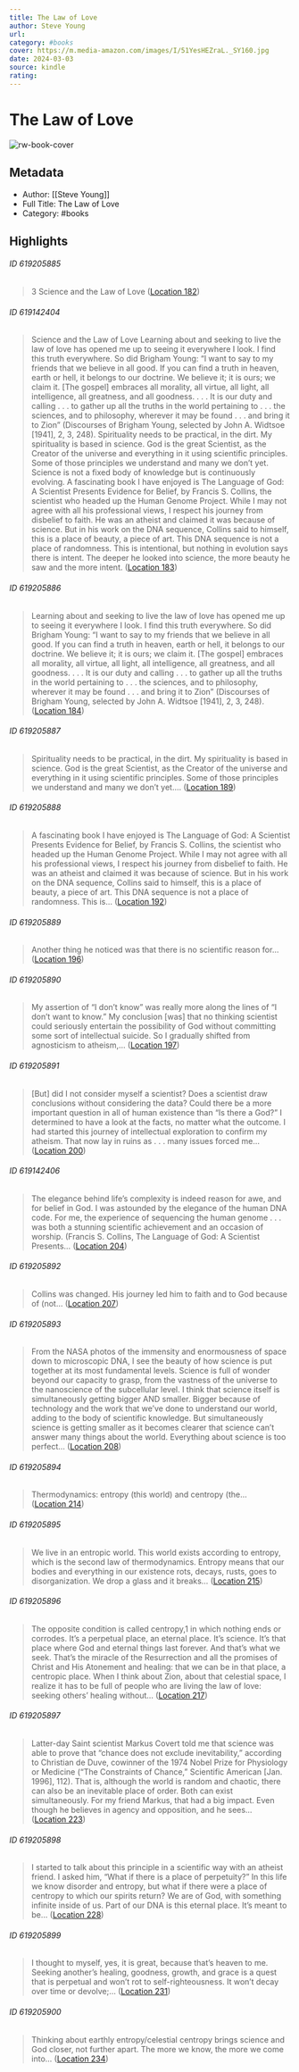 ```yaml
---
title: The Law of Love
author: Steve Young
url: 
category: #books
cover: https://m.media-amazon.com/images/I/51YesHEZraL._SY160.jpg
date: 2024-03-03
source: kindle
rating:
---
```

# The Law of Love

![rw-book-cover](https://m.media-amazon.com/images/I/51YesHEZraL._SY160.jpg)

## Metadata
- Author: [[Steve Young]]
- Full Title: The Law of Love
- Category: #books

## Highlights
###### ID 619205885
> 3 Science and the Law of Love ([Location 182](https://readwise.io/to_kindle?action=open&asin=B09V3JPW3Y&location=182))
    
###### ID 619142404
> Science and the Law of Love Learning about and seeking to live the law of love has opened me up to seeing it everywhere I look. I find this truth everywhere. So did Brigham Young: “I want to say to my friends that we believe in all good. If you can find a truth in heaven, earth or hell, it belongs to our doctrine. We believe it; it is ours; we claim it. [The gospel] embraces all morality, all virtue, all light, all intelligence, all greatness, and all goodness. . . . It is our duty and calling . . . to gather up all the truths in the world pertaining to . . . the sciences, and to philosophy, wherever it may be found . . . and bring it to Zion” (Discourses of Brigham Young, selected by John A. Widtsoe [1941], 2, 3, 248). Spirituality needs to be practical, in the dirt. My spirituality is based in science. God is the great Scientist, as the Creator of the universe and everything in it using scientific principles. Some of those principles we understand and many we don’t yet. Science is not a fixed body of knowledge but is continuously evolving. A fascinating book I have enjoyed is The Language of God: A Scientist Presents Evidence for Belief, by Francis S. Collins, the scientist who headed up the Human Genome Project. While I may not agree with all his professional views, I respect his journey from disbelief to faith. He was an atheist and claimed it was because of science. But in his work on the DNA sequence, Collins said to himself, this is a place of beauty, a piece of art. This DNA sequence is not a place of randomness. This is intentional, but nothing in evolution says there is intent. The deeper he looked into science, the more beauty he saw and the more intent. ([Location 183](https://readwise.io/to_kindle?action=open&asin=B09V3JPW3Y&location=183))
    
###### ID 619205886
> Learning about and seeking to live the law of love has opened me up to seeing it everywhere I look. I find this truth everywhere. So did Brigham Young: “I want to say to my friends that we believe in all good. If you can find a truth in heaven, earth or hell, it belongs to our doctrine. We believe it; it is ours; we claim it. [The gospel] embraces all morality, all virtue, all light, all intelligence, all greatness, and all goodness. . . . It is our duty and calling . . . to gather up all the truths in the world pertaining to . . . the sciences, and to philosophy, wherever it may be found . . . and bring it to Zion” (Discourses of Brigham Young, selected by John A. Widtsoe [1941], 2, 3, 248). ([Location 184](https://readwise.io/to_kindle?action=open&asin=B09V3JPW3Y&location=184))
    
###### ID 619205887
> Spirituality needs to be practical, in the dirt. My spirituality is based in science. God is the great Scientist, as the Creator of the universe and everything in it using scientific principles. Some of those principles we understand and many we don’t yet.… ([Location 189](https://readwise.io/to_kindle?action=open&asin=B09V3JPW3Y&location=189))
    
###### ID 619205888
> A fascinating book I have enjoyed is The Language of God: A Scientist Presents Evidence for Belief, by Francis S. Collins, the scientist who headed up the Human Genome Project. While I may not agree with all his professional views, I respect his journey from disbelief to faith. He was an atheist and claimed it was because of science. But in his work on the DNA sequence, Collins said to himself, this is a place of beauty, a piece of art. This DNA sequence is not a place of randomness. This is… ([Location 192](https://readwise.io/to_kindle?action=open&asin=B09V3JPW3Y&location=192))
    
###### ID 619205889
> Another thing he noticed was that there is no scientific reason for… ([Location 196](https://readwise.io/to_kindle?action=open&asin=B09V3JPW3Y&location=196))
    
###### ID 619205890
> My assertion of “I don’t know” was really more along the lines of “I don’t want to know.” My conclusion [was] that no thinking scientist could seriously entertain the possibility of God without committing some sort of intellectual suicide. So I gradually shifted from agnosticism to atheism,… ([Location 197](https://readwise.io/to_kindle?action=open&asin=B09V3JPW3Y&location=197))
    
###### ID 619205891
> [But] did I not consider myself a scientist? Does a scientist draw conclusions without considering the data? Could there be a more important question in all of human existence than “Is there a God?” I determined to have a look at the facts, no matter what the outcome. I had started this journey of intellectual exploration to confirm my atheism. That now lay in ruins as . . . many issues forced me… ([Location 200](https://readwise.io/to_kindle?action=open&asin=B09V3JPW3Y&location=200))
    
###### ID 619142406
> The elegance behind life’s complexity is indeed reason for awe, and for belief in God. I was astounded by the elegance of the human DNA code. For me, the experience of sequencing the human genome . . . was both a stunning scientific achievement and an occasion of worship. (Francis S. Collins, The Language of God: A Scientist Presents… ([Location 204](https://readwise.io/to_kindle?action=open&asin=B09V3JPW3Y&location=204))
    
###### ID 619205892
> Collins was changed. His journey led him to faith and to God because of (not… ([Location 207](https://readwise.io/to_kindle?action=open&asin=B09V3JPW3Y&location=207))
    
###### ID 619205893
> From the NASA photos of the immensity and enormousness of space down to microscopic DNA, I see the beauty of how science is put together at its most fundamental levels. Science is full of wonder beyond our capacity to grasp, from the vastness of the universe to the nanoscience of the subcellular level. I think that science itself is simultaneously getting bigger AND smaller. Bigger because of technology and the work that we’ve done to understand our world, adding to the body of scientific knowledge. But simultaneously science is getting smaller as it becomes clearer that science can’t answer many things about the world. Everything about science is too perfect… ([Location 208](https://readwise.io/to_kindle?action=open&asin=B09V3JPW3Y&location=208))
    
###### ID 619205894
> Thermodynamics: entropy (this world) and centropy (the… ([Location 214](https://readwise.io/to_kindle?action=open&asin=B09V3JPW3Y&location=214))
    
###### ID 619205895
> We live in an entropic world. This world exists according to entropy, which is the second law of thermodynamics. Entropy means that our bodies and everything in our existence rots, decays, rusts, goes to disorganization. We drop a glass and it breaks… ([Location 215](https://readwise.io/to_kindle?action=open&asin=B09V3JPW3Y&location=215))
    
###### ID 619205896
> The opposite condition is called centropy,1 in which nothing ends or corrodes. It’s a perpetual place, an eternal place. It’s science. It’s that place where God and eternal things last forever. And that’s what we seek. That’s the miracle of the Resurrection and all the promises of Christ and His Atonement and healing: that we can be in that place, a centropic place. When I think about Zion, about that celestial space, I realize it has to be full of people who are living the law of love: seeking others’ healing without… ([Location 217](https://readwise.io/to_kindle?action=open&asin=B09V3JPW3Y&location=217))
    
###### ID 619205897
> Latter-day Saint scientist Markus Covert told me that science was able to prove that “chance does not exclude inevitability,” according to Christian de Duve, cowinner of the 1974 Nobel Prize for Physiology or Medicine (“The Constraints of Chance,” Scientific American [Jan. 1996], 112). That is, although the world is random and chaotic, there can also be an inevitable place of order. Both can exist simultaneously. For my friend Markus, that had a big impact. Even though he believes in agency and opposition, and he sees… ([Location 223](https://readwise.io/to_kindle?action=open&asin=B09V3JPW3Y&location=223))
    
###### ID 619205898
> I started to talk about this principle in a scientific way with an atheist friend. I asked him, “What if there is a place of perpetuity?” In this life we know disorder and entropy, but what if there were a place of centropy to which our spirits return? We are of God, with something infinite inside of us. Part of our DNA is this eternal place. It’s meant to be… ([Location 228](https://readwise.io/to_kindle?action=open&asin=B09V3JPW3Y&location=228))
    
###### ID 619205899
> I thought to myself, yes, it is great, because that’s heaven to me. Seeking another’s healing, goodness, growth, and grace is a quest that is perpetual and won’t rot to self-righteousness. It won’t decay over time or devolve;… ([Location 231](https://readwise.io/to_kindle?action=open&asin=B09V3JPW3Y&location=231))
    
###### ID 619205900
> Thinking about earthly entropy/celestial centropy brings science and God closer, not further apart. The more we know, the more we come into… ([Location 234](https://readwise.io/to_kindle?action=open&asin=B09V3JPW3Y&location=234))
    
